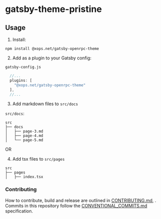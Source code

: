 # gatsby-theme-pristine


## Usage


1. Install:

```
npm install @xops.net/gatsby-openrpc-theme
```

2. Add as a plugin to your Gatsby config:

`gatsby-config.js`

```javascript
  //...
  plugins: [
    "@xops.net/gatsby-openrpc-theme"
  ],
  //...
```

3. Add markdown files to `src/docs`

`src/docs`:

```
src
├── docs
│   ├── page-3.md
│   ├── page-4.md
│   └── page-5.md
```

OR

4. Add tsx files to `src/pages`
```
src
├── pages
│   ├── index.tsx
```

### Contributing

How to contribute, build and release are outlined in [CONTRIBUTING.md](CONTRIBUTING.md), . Commits in this repository follow the [CONVENTIONAL_COMMITS.md](CONVENTIONAL_COMMITS.md) specification.
